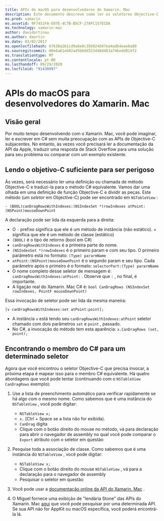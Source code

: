 ```yaml
---
title: APIs do macOS para desenvolvedores do Xamarin. Mac
description: Este documento descreve como ler os seletores Objective-C e como localizar seus métodos C# correspondentes em um aplicativo Xamarin. Mac.
ms.prod: xamarin
ms.assetid: 9F7451FA-E07E-4C7B-B5CF-27AFC157ECDA
ms.technology: xamarin-mac
author: davidortinau
ms.author: daortin
ms.date: 03/02/2017
ms.openlocfilehash: 67638a261cd9a6e8c356924d47ea4adb4eae6a80
ms.sourcegitcommit: 00e6a61eb82ad5b0dd323d48d483a74bedd814f2
ms.translationtype: MT
ms.contentlocale: pt-BR
ms.lasthandoff: 09/29/2020
ms.locfileid: "91430997"
---
```

# <a name="macos-apis-for-xamarinmac-developers"></a>APIs do macOS para desenvolvedores do Xamarin. Mac

## <a name="overview"></a>Visão geral

Por muito tempo desenvolvendo com o Xamarin. Mac, você pode imaginar, ler e escrever em C# sem muita preocupação com as APIs de Objective-C subjacentes. No entanto, às vezes você precisará ler a documentação da API da Apple, traduzir uma resposta de Stack Overflow para uma solução para seu problema ou comparar com um exemplo existente.

## <a name="reading-enough-objective-c-to-be-dangerous"></a>Lendo o objetivo-C suficiente para ser perigoso

Às vezes, será necessário ler uma definição ou chamada de método Objective-C e traduzi-la para o método C# equivalente. Vamos dar uma olhada em uma definição de função Objective-C e dividir as peças. Este método (um *seletor* em Objective-C) pode ser encontrado em `NSTableView` :

```objc
- (BOOL)canDragRowsWithIndexes:(NSIndexSet *)rowIndexes atPoint:(NSPoint)mouseDownPoint
```

A declaração pode ser lida da esquerda para a direita:

- O `-` prefixo significa que ele é um método de instância (não estático). + significa que ele é um método de classe (estático)
- `(BOOL)` é o tipo de retorno (bool em C#)
- `canDragRowsWithIndexes` é a primeira parte do nome.
- `(NSIndexSet *)rowIndexes` é o primeiro param e com seu tipo. O primeiro parâmetro está no formato: `(Type) pararmName`
- `atPoint:(NSPoint)mouseDownPoint` é o segundo param e seu tipo. Cada parâmetro após o primeiro é o formato: `selectorPart:(Type) pararmName`
- O nome completo desse seletor de mensagem é: `canDragRowsWithIndexes:atPoint:` . Observe que `:` , no final, é importante.
- A ligação real do Xamarin. Mac C# é: `bool CanDragRows (NSIndexSet rowIndexes, PointF mouseDownPoint)`

Essa invocação de seletor pode ser lida da mesma maneira:

```objc
[v canDragRowsWithIndexes:set atPoint:point];
```

- A instância `v` está tendo seu `canDragRowsWithIndexes:atPoint` seletor chamado com dois parâmetros `set` e `point` , passado.
- No C#, a invocação do método tem esta aparência: `x.CanDragRows (set, point);`

<a name="finding_selector"></a>

## <a name="finding-the-c-member-for-a-given-selector"></a>Encontrando o membro do C# para um determinado seletor

Agora que você encontrou o seletor Objective-C que precisa invocar, a próxima etapa é mapear isso para o membro C# equivalente. Há quatro abordagens que você pode tentar (continuando com o `NSTableView CanDragRows` exemplo):

1. Use a lista de preenchimento automático para verificar rapidamente se há algo com o mesmo nome. Como sabemos que é uma instância do `NSTableView` , você pode digitar:

    - `NSTableView x;`
    - `x.` [Ctrl + Space se a lista não for exibida).
    - `CanDrag` digita
    - Clique com o botão direito do mouse no método, vá para declaração para abrir o navegador de assembly no qual você pode comparar o `Export` atributo com o seletor em questão

2. Pesquise toda a associação de classe. Como sabemos que é uma instância do `NSTableView` , você pode digitar:

    - `NSTableView x;`
    - Clique com o botão direito do mouse `NSTableView` , vá para a declaração para o navegador de assembly
    - Pesquisar o seletor em questão

3. Você pode usar a [documentação online da API do Xamarin. Mac](/dotnet/api/?view=xamarinmac-3.0) .

4. O Miguel fornece uma exibição de "lendária Stone" das APIs do Xamarin. Mac [aqui](https://tirania.org/tmp/rosetta.html) que você pode pesquisar por uma determinada API. Se sua API não for AppKit ou macOS específica, você poderá encontrá-la lá.

<!--
Note: In some cases, the assembly browser can hit a bug where it will open but not jump to the right definition. Keep that tab open, switch back to your source code and try again.
Note: The assembly browser tricks currently only works with Xamarin.Mac Classic. This will be fixed in a future version.
-->